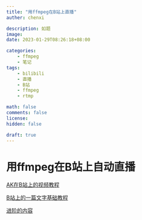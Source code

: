 ```yaml
---
title: "用ffmpeg在B站上直播"
auther: chenxi

description: 如题
image: 
date: 2023-01-29T08:26:18+08:00

categories:
    - ffmpeg
    - 笔记
tags:
    - bilibili
    - 直播
    - B站
    - ffmpeg
    - rtmp

math: false
comments: false
license: 
hidden: false

draft: true
---
```


# 用ffmpeg在B站上自动直播

[AK在B站上的视频教程](https://www.bilibili.com/video/BV1P14y1T7BY/?vd_source=a157f839796ac5c7e5e939434ac2f235)

[B站上的一篇文字基础教程](https://zhuanlan.zhihu.com/p/263037467)

[进阶的内容](https://ccloli.com/201705/ffmpeg-push-stream/)
